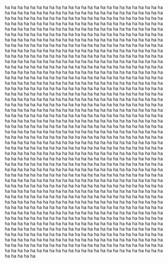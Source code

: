 ha ha ha ha ha ha ha ha ha ha ha ha ha ha ha ha ha ha ha ha ha ha ha ha ha ha ha ha ha ha ha ha ha ha ha ha ha ha ha ha ha ha ha ha ha ha ha ha ha ha ha ha ha ha ha ha ha ha ha ha ha ha ha ha ha ha ha ha ha ha ha ha ha ha ha ha ha ha ha ha ha ha ha ha ha ha ha ha ha ha ha ha ha ha ha ha ha ha ha ha ha ha ha ha ha ha ha ha ha ha ha ha ha ha ha ha ha ha ha ha ha ha ha ha ha ha ha ha ha ha ha ha ha ha ha ha ha ha ha ha ha ha ha ha ha ha ha ha ha ha ha ha ha ha ha ha ha ha ha ha ha ha ha ha ha ha ha ha ha ha ha ha ha ha ha ha ha ha ha ha ha ha ha ha ha ha ha ha ha ha ha ha ha ha ha ha ha ha ha ha ha ha ha ha ha ha ha ha ha ha ha ha ha ha ha ha ha ha ha ha ha ha ha ha ha ha ha ha ha ha ha ha ha ha ha ha ha ha ha ha ha ha ha ha ha ha ha ha ha ha ha ha ha ha ha ha ha ha ha ha ha ha ha ha ha ha ha ha ha ha ha ha ha ha ha ha ha ha ha ha ha ha ha ha ha ha ha ha ha ha ha ha ha ha ha ha ha ha ha ha ha ha ha ha ha ha ha ha ha ha ha ha ha ha ha ha ha ha ha ha ha ha ha ha ha ha ha ha ha ha ha ha ha ha ha ha ha ha ha ha ha ha ha ha ha ha ha ha ha ha ha ha ha ha ha ha ha ha ha ha ha ha ha ha ha ha ha ha ha ha ha ha ha ha ha ha ha ha ha ha ha ha ha ha ha ha ha ha ha ha ha ha ha ha ha ha ha ha ha ha ha ha ha ha ha ha ha ha ha ha ha ha ha ha ha ha ha ha ha ha ha ha ha ha ha ha ha ha ha ha ha ha ha ha ha ha ha ha ha ha ha ha ha ha ha ha ha ha ha ha ha ha ha ha ha ha ha ha ha ha ha ha ha ha ha ha ha ha ha ha ha ha ha ha ha ha ha ha ha ha ha ha ha ha ha ha ha ha ha ha ha ha ha ha ha ha ha ha ha ha ha ha ha ha ha ha ha ha ha ha ha ha ha ha ha ha ha ha ha ha ha ha ha ha ha ha ha ha ha ha ha ha ha ha ha ha ha ha ha ha ha ha ha ha ha ha ha ha ha ha ha ha ha ha ha ha ha ha ha ha ha ha ha ha ha ha ha ha ha ha ha ha ha ha ha ha ha ha ha ha ha ha ha ha ha ha ha ha ha ha ha ha ha ha ha ha ha ha ha ha ha ha ha ha ha ha ha ha ha ha ha ha ha ha ha ha ha ha ha ha ha ha ha ha ha ha ha ha ha ha ha ha ha ha ha ha ha ha ha ha ha ha ha ha ha ha ha ha ha ha ha ha ha ha ha ha ha ha ha ha ha ha ha ha ha ha ha ha ha ha ha ha ha ha ha ha ha ha ha ha ha ha ha ha ha ha ha ha ha ha ha ha ha ha ha ha ha ha ha ha ha ha ha ha ha ha ha ha ha ha ha ha ha ha ha ha ha ha ha ha ha ha ha ha ha ha ha ha ha ha ha ha ha ha ha ha ha ha ha ha ha ha ha ha ha ha ha ha ha ha ha ha ha ha ha ha ha ha ha ha ha ha ha ha ha ha ha ha ha ha ha ha ha ha ha ha ha ha ha ha ha ha ha ha ha ha ha ha ha ha ha ha ha ha ha ha ha ha ha ha ha ha ha ha ha ha ha ha ha ha ha ha ha ha ha ha ha ha ha ha ha ha ha ha ha ha ha ha ha ha ha ha ha ha ha ha ha ha ha ha ha ha ha ha ha ha ha ha ha ha ha ha ha ha ha ha ha ha ha ha ha ha ha ha ha ha ha ha ha ha ha ha ha ha ha ha ha ha ha ha ha ha ha ha ha ha ha ha ha ha ha ha ha ha ha ha ha ha ha ha ha ha ha ha ha ha ha ha ha ha ha ha ha ha ha ha ha ha ha ha ha ha ha ha ha ha ha ha ha ha ha ha ha ha ha ha ha ha ha ha ha ha ha ha ha ha ha ha ha ha ha ha ha ha ha ha ha ha ha ha ha ha ha ha ha ha ha ha ha ha ha ha ha ha ha ha ha ha ha ha ha ha ha ha ha ha ha ha ha ha ha ha ha ha ha ha ha ha ha ha ha ha ha ha ha ha ha ha ha ha ha ha ha ha ha ha ha ha ha ha ha ha ha ha ha ha ha ha ha ha ha ha ha ha ha ha ha ha ha ha ha ha ha ha ha ha ha ha ha ha ha ha ha ha ha ha ha ha ha ha ha ha ha ha ha ha ha ha ha ha ha ha ha ha ha ha ha ha ha ha ha ha ha ha ha ha ha ha ha ha ha ha ha ha ha ha ha ha ha ha ha ha ha ha ha ha ha ha ha ha ha ha ha ha ha ha ha ha ha ha ha ha ha ha ha ha ha ha ha ha ha ha ha ha ha ha ha ha ha ha ha ha ha ha ha ha ha ha ha ha ha ha ha ha ha 
